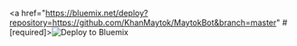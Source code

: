 <a href="https://bluemix.net/deploy?repository=https://github.com/KhanMaytok/MaytokBot&branch=master" # [required]><img src="https://bluemix.net/deploy/button.png" alt="Deploy to Bluemix"></a>


